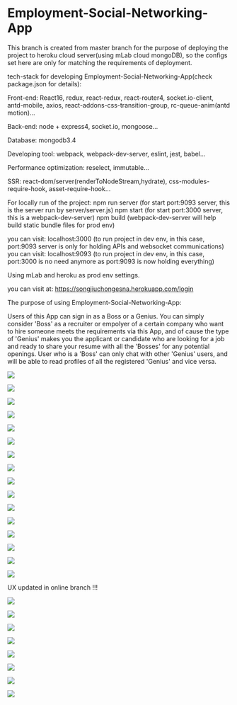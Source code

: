 # Employment-Social-Networking-App


This branch is created from master branch for the purpose of deploying the project to heroku cloud server(using mLab cloud mongoDB), so the configs set here are only for matching the requirements of deployment.


tech-stack for developing Employment-Social-Networking-App(check package.json for details):


Front-end:
React16, redux, react-redux, react-router4, socket.io-client, antd-mobile, axios, react-addons-css-transition-group, rc-queue-anim(antd motion)...


Back-end:
node + express4, socket.io, mongoose...


Database:
mongodb3.4


Developing tool:
webpack, webpack-dev-server, eslint, jest, babel...


Performance optimization:
reselect, immutable...


SSR:
react-dom/server(renderToNodeStream,hydrate), css-modules-require-hook, asset-require-hook...


For locally run of the project:
npm run server   (for start port:9093 server, this is the server run by server/server.js)
npm start   (for start port:3000 server, this is a webpack-dev-server)
npm build   (webpack-dev-server will help build static bundle files for prod env)

you can visit: localhost:3000 (to run project in dev env, in this case, port:9093 server is only for holding APIs and websocket communications)
you can visit: localhost:9093 (to run project in dev env, in this case, port:3000 is no need anymore as port:9093 is now holding everything)


Using mLab and heroku as prod env settings.

you can visit at: 
https://songjiuchongesna.herokuapp.com/login



The purpose of using Employment-Social-Networking-App:

Users of this App can sign in as a Boss or a Genius. You can simply consider 'Boss' as a recruiter or empolyer of a certain company who want to hire someone meets the requirements via this App, and of cause the type of 'Genius' makes you the applicant or candidate who are looking for a job and ready to share your resume with all the 'Bosses' for any potential openings.
User who is a 'Boss' can only chat with other 'Genius' users, and will be able to read profiles of all the registered 'Genius' and vice versa.

![](./README_img/1.png)

![](./README_img/2.png)

![](./README_img/3.png)

![](./README_img/4.png)

![](./README_img/5.png)

![](./README_img/6.png)

![](./README_img/7.png)

![](./README_img/8.png)

![](./README_img/9.png)

![](./README_img/10.png)

![](./README_img/11.png)

![](./README_img/12.png)

![](./README_img/13.png)

![](./README_img/14.png)

![](./README_img/15.png)

![](./README_img/16.png)



UX updated in online branch !!!



![](./README_img/17.png)

![](./README_img/18.png)

![](./README_img/19.png)

![](./README_img/20.png)

![](./README_img/21.png)

![](./README_img/22.png)

![](./README_img/23.png)

![](./README_img/24.png)



